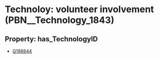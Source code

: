 # Technoloy: __volunteer involvement__ (PBN__Technology_1843)

## Property: has_TechnologyID

* [Q188844](Q188844)

